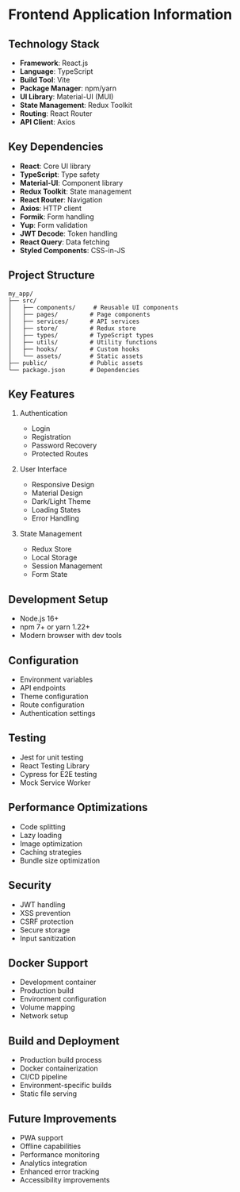 # Frontend Application Information

## Technology Stack
- **Framework**: React.js
- **Language**: TypeScript
- **Build Tool**: Vite
- **Package Manager**: npm/yarn
- **UI Library**: Material-UI (MUI)
- **State Management**: Redux Toolkit
- **Routing**: React Router
- **API Client**: Axios

## Key Dependencies
- **React**: Core UI library
- **TypeScript**: Type safety
- **Material-UI**: Component library
- **Redux Toolkit**: State management
- **React Router**: Navigation
- **Axios**: HTTP client
- **Formik**: Form handling
- **Yup**: Form validation
- **JWT Decode**: Token handling
- **React Query**: Data fetching
- **Styled Components**: CSS-in-JS

## Project Structure
```
my_app/
├── src/
│   ├── components/     # Reusable UI components
│   ├── pages/         # Page components
│   ├── services/      # API services
│   ├── store/         # Redux store
│   ├── types/         # TypeScript types
│   ├── utils/         # Utility functions
│   ├── hooks/         # Custom hooks
│   └── assets/        # Static assets
├── public/            # Public assets
└── package.json       # Dependencies
```

## Key Features
1. Authentication
   - Login
   - Registration
   - Password Recovery
   - Protected Routes

2. User Interface
   - Responsive Design
   - Material Design
   - Dark/Light Theme
   - Loading States
   - Error Handling

3. State Management
   - Redux Store
   - Local Storage
   - Session Management
   - Form State

## Development Setup
- Node.js 16+
- npm 7+ or yarn 1.22+
- Modern browser with dev tools

## Configuration
- Environment variables
- API endpoints
- Theme configuration
- Route configuration
- Authentication settings

## Testing
- Jest for unit testing
- React Testing Library
- Cypress for E2E testing
- Mock Service Worker

## Performance Optimizations
- Code splitting
- Lazy loading
- Image optimization
- Caching strategies
- Bundle size optimization

## Security
- JWT handling
- XSS prevention
- CSRF protection
- Secure storage
- Input sanitization

## Docker Support
- Development container
- Production build
- Environment configuration
- Volume mapping
- Network setup

## Build and Deployment
- Production build process
- Docker containerization
- CI/CD pipeline
- Environment-specific builds
- Static file serving

## Future Improvements
- PWA support
- Offline capabilities
- Performance monitoring
- Analytics integration
- Enhanced error tracking
- Accessibility improvements 